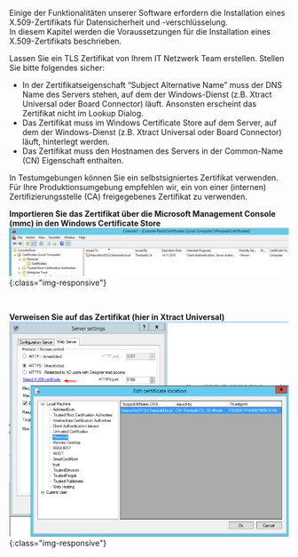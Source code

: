Einige der Funktionalitäten unserer Software erfordern die Installation eines X.509-Zertifikats für Datensicherheit und -verschlüsselung. <br>
In diesem Kapitel werden die Voraussetzungen für die Installation eines X.509-Zertifikats beschrieben.

Lassen Sie ein TLS Zertifikat von Ihrem IT Netzwerk Team erstellen. Stellen Sie bitte folgendes sicher:

- In der Zertifikatseigenschaft “Subject Alternative Name” muss der DNS Name des Servers stehen, auf dem der Windows-Dienst (z.B. Xtract Universal oder Board Connector) läuft. Ansonsten erscheint das Zertifikat nicht im Lookup Dialog.
- Das Zertifikat muss im Windows Certificate Store auf dem Server, auf dem der Windows-Dienst (z.B. Xtract Universal oder Board Connector) läuft, hinterlegt werden.
- Das Zertifikat muss den Hostnamen des Servers in der Common-Name (CN) Eigenschaft enthalten. 


In Testumgebungen können Sie ein selbstsigniertes Zertifikat verwenden. Für Ihre Produktionsumgebung empfehlen wir, ein von einer (internen) Zertifizierungsstelle (CA) freigegebenes Zertifikat zu verwenden. 


**Importieren Sie das Zertifikat über die Microsoft Management Console (mmc) in den Windows Certificate Store**
![XU-X509-MMC](/img/content/XU-X509-MMC.png){:class="img-responsive"}

<br>

**Verweisen Sie auf das Zertifikat (hier in Xtract Universal)**
![XU-X509-Lookup](/img/content/XU-X509-Lookup.png){:class="img-responsive"}




 
